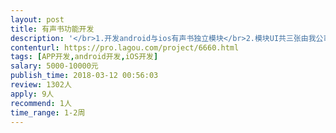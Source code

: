 ```yaml
---                
layout: post       
title: 有声书功能开发           
description: '</br>1.开发android与ios有声书独立模块</br>2.模块UI共三张由我公司提供</br>3.原有app代码由react native java object-C构成</br>4.有声书功能包括，有声书图片，作者，价格，简介，译者信息录入</br>5.在原油的微信与支付宝体系至上有声书购买功能</br>6.有声书下载功能</br>7.由我司专人工程师项目对接</br>'     
contenturl: https://pro.lagou.com/project/6660.html      
tags: [APP开发,android开发,iOS开发]            
salary: 5000-10000元          
publish_time: 2018-03-12 00:56:03         
review: 1302人                   
apply: 9人                   
recommend: 1人                   
time_range: 1-2周              
---                 
```

